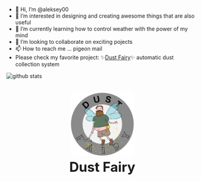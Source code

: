 <!--![github stats](https://github-readme-stats.vercel.app/api?username=aleksey00)-->
- 👋 Hi, I’m @aleksey00
- 👀 I’m interested in designing and creating awesome things that are also useful
- 🌱 I’m currently learning how to control weather with the power of my mind
- 💞️ I’m looking to collaborate on exciting pojects
- 📫 How to reach me ... pigeon mail
- Please check my favorite project: ✨[Dust Fairy](https://github.com/aleksey00/dust-fairy)✨ automatic dust collection system

![github stats](https://github-readme-stats.vercel.app/api?username=aleksey00)

<h1 align="center" style="display: block; font-size: 2.5em; font-weight: bold; margin-block-start: 1em; margin-block-end: 1em;">
<!--   <br> -->
  <a href="https://github.com/aleksey00/dust-fairy">
    <img src="https://raw.githubusercontent.com/aleksey00/dust-fairy/main/Dust-Fairy-min-333.png" 
         alt="Dust Fairy logo by Aleksey Khoroshilov" width="33%" title="Dust Fairy Logo by Aleksey Khoroshilov">
  </a>
  <br>
    <!-- <br> -->
  <strong>Dust Fairy</strong>
  <br>
</h1>
<!-- <p align="center">Automatic Dust Collection System</p> -->


<!---
aleksey00/aleksey00 is a ✨ special ✨ repository because its `README.md` (this file) appears on your GitHub profile.
You can click the Preview link to take a look at your changes.
--->
